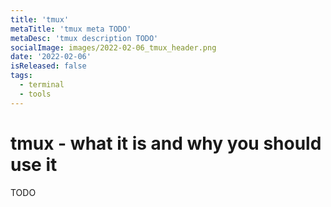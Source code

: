 ```yaml
---
title: 'tmux'
metaTitle: 'tmux meta TODO'
metaDesc: 'tmux description TODO'
socialImage: images/2022-02-06_tmux_header.png
date: '2022-02-06'
isReleased: false
tags:
  - terminal
  - tools
---
```


# tmux - what it is and why you should use it

TODO
